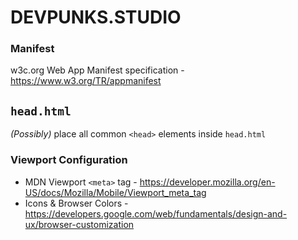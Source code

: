 # DEVPUNKS.STUDIO

### Manifest

  w3c.org Web App Manifest specification - https://www.w3.org/TR/appmanifest

## `head.html`

  _(Possibly)_ place all common `<head>` elements inside `head.html`


### Viewport Configuration

  - MDN Viewport `<meta>` tag - https://developer.mozilla.org/en-US/docs/Mozilla/Mobile/Viewport_meta_tag
  - Icons & Browser Colors - https://developers.google.com/web/fundamentals/design-and-ux/browser-customization

